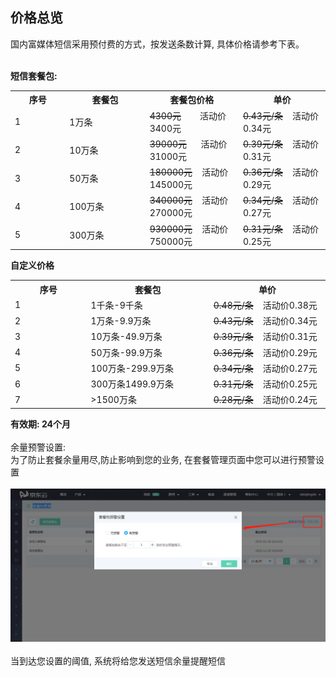 ## 价格总览<br>
国内富媒体短信采用预付费的方式，按发送条数计算, 具体价格请参考下表。<br><br>

**短信套餐包:**<br>
<table>
     <tr align="center">
        <th width="200">序号</th>
        <th width="300">套餐包</th>
        <th width="300">套餐包价格</th>
        <th width="300">单价</th>
     </tr>
      <tr>
         <td>1</td>
         <td>1万条</td>
         <td><del>4300元</del>&nbsp&nbsp&nbsp&nbsp&nbsp&nbsp&nbsp&nbsp活动价3400元</td>
         <td><del>0.43元/条</del>&nbsp&nbsp&nbsp&nbsp活动价0.34元</td>
      </tr>
      <tr>
         <td>2</td>
         <td>10万条</td>
         <td><del>39000元</del>&nbsp&nbsp&nbsp&nbsp&nbsp&nbsp活动价31000元</td>
         <td><del>0.39元/条</del>&nbsp&nbsp&nbsp&nbsp活动价0.31元</td>
      </tr>
      <tr>
         <td>3</td>
         <td>50万条</td>
         <td><del>180000元</del>&nbsp&nbsp&nbsp&nbsp活动价145000元</td>
         <td><del>0.36元/条</del>&nbsp&nbsp&nbsp&nbsp活动价0.29元</td>
      </tr>
      <tr>
         <td>4</td>
         <td>100万条</td>
         <td><del>340000元</del>&nbsp&nbsp&nbsp&nbsp活动价270000元</td>
         <td><del>0.34元/条</del>&nbsp&nbsp&nbsp&nbsp活动价0.27元</td>
      </tr>
      <tr>
         <td>5</td>
         <td>300万条</td>
         <td><del>930000元</del>&nbsp&nbsp&nbsp&nbsp活动价750000元</td>
         <td><del>0.31元/条</del>&nbsp&nbsp&nbsp&nbsp活动价0.25元</td>
      </tr>
</table>

**自定义价格**<br>
<table>
     <tr align="center">
        <th width="200">序号</th>
        <th width="300">套餐包</th>
        <th width="300">单价</th>
     </tr>
      <tr>
         <td>1</td>
         <td>1千条-9千条</td>
         <td><del>0.48元/条</del>&nbsp&nbsp&nbsp&nbsp活动价0.38元</td>
      </tr>
      <tr>
         <td>2</td>
         <td>1万条-9.9万条</td>
         <td><del>0.43元/条</del>&nbsp&nbsp&nbsp&nbsp活动价0.34元</td>
      </tr>
      <tr>
         <td>3</td>
         <td>10万条-49.9万条</td>
         <td><del>0.39元/条</del>&nbsp&nbsp&nbsp&nbsp活动价0.31元</td>
      </tr>
      <tr>
         <td>4</td>
         <td>50万条-99.9万条</td>
         <td><del>0.36元/条</del>&nbsp&nbsp&nbsp&nbsp活动价0.29元</td>
      </tr>
      <tr>
         <td>5</td>
         <td>100万条-299.9万条</td>
         <td><del>0.34元/条</del>&nbsp&nbsp&nbsp&nbsp活动价0.27元</td>
      </tr>
      <tr>
         <td>6</td>
         <td>300万条1499.9万条</td>
         <td><del>0.31元/条</del>&nbsp&nbsp&nbsp&nbsp活动价0.25元</td>
      </tr>
      <tr>
         <td>7</td>
         <td>>1500万条</td>
         <td><del>0.28元/条</del>&nbsp&nbsp&nbsp&nbsp活动价0.24元</td>
      </tr>
</table>

**有效期: 24个月**<br><br>
余量预警设置:<br>
为了防止套餐余量用尽,防止影响到您的业务, 在套餐管理页面中您可以进行预警设置<br><br>
![预警设置](../../../../image/Cloud-Communication/Rich-Media-SMS/rms-002.png)<br><br>
当到达您设置的阈值, 系统将给您发送短信余量提醒短信
